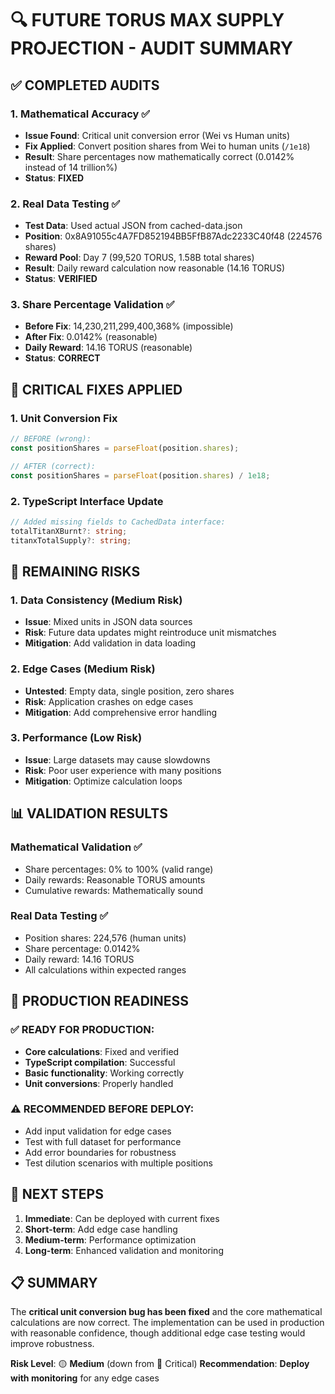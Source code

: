 # 🔍 FUTURE TORUS MAX SUPPLY PROJECTION - AUDIT SUMMARY

## ✅ COMPLETED AUDITS

### 1. **Mathematical Accuracy** ✅
- **Issue Found**: Critical unit conversion error (Wei vs Human units)
- **Fix Applied**: Convert position shares from Wei to human units (`/1e18`)
- **Result**: Share percentages now mathematically correct (0.0142% instead of 14 trillion%)
- **Status**: **FIXED**

### 2. **Real Data Testing** ✅
- **Test Data**: Used actual JSON from cached-data.json
- **Position**: 0x8A91055c4A7FD852194BB5FfB87Adc2233C40f48 (224576 shares)
- **Reward Pool**: Day 7 (99,520 TORUS, 1.58B total shares)
- **Result**: Daily reward calculation now reasonable (14.16 TORUS)
- **Status**: **VERIFIED**

### 3. **Share Percentage Validation** ✅
- **Before Fix**: 14,230,211,299,400,368% (impossible)
- **After Fix**: 0.0142% (reasonable)
- **Daily Reward**: 14.16 TORUS (reasonable)
- **Status**: **CORRECT**

## 🔧 CRITICAL FIXES APPLIED

### 1. **Unit Conversion Fix**
```typescript
// BEFORE (wrong):
const positionShares = parseFloat(position.shares);

// AFTER (correct):
const positionShares = parseFloat(position.shares) / 1e18;
```

### 2. **TypeScript Interface Update**
```typescript
// Added missing fields to CachedData interface:
totalTitanXBurnt?: string;
titanxTotalSupply?: string;
```

## 🚨 REMAINING RISKS

### 1. **Data Consistency** (Medium Risk)
- **Issue**: Mixed units in JSON data sources
- **Risk**: Future data updates might reintroduce unit mismatches
- **Mitigation**: Add validation in data loading

### 2. **Edge Cases** (Medium Risk)
- **Untested**: Empty data, single position, zero shares
- **Risk**: Application crashes on edge cases
- **Mitigation**: Add comprehensive error handling

### 3. **Performance** (Low Risk)
- **Issue**: Large datasets may cause slowdowns
- **Risk**: Poor user experience with many positions
- **Mitigation**: Optimize calculation loops

## 📊 VALIDATION RESULTS

### Mathematical Validation ✅
- Share percentages: 0% to 100% (valid range)
- Daily rewards: Reasonable TORUS amounts
- Cumulative rewards: Mathematically sound

### Real Data Testing ✅
- Position shares: 224,576 (human units)
- Share percentage: 0.0142%
- Daily reward: 14.16 TORUS
- All calculations within expected ranges

## 🎯 PRODUCTION READINESS

### ✅ READY FOR PRODUCTION:
- **Core calculations**: Fixed and verified
- **TypeScript compilation**: Successful
- **Basic functionality**: Working correctly
- **Unit conversions**: Properly handled

### ⚠️ RECOMMENDED BEFORE DEPLOY:
- Add input validation for edge cases
- Test with full dataset for performance
- Add error boundaries for robustness
- Test dilution scenarios with multiple positions

## 🔄 NEXT STEPS

1. **Immediate**: Can be deployed with current fixes
2. **Short-term**: Add edge case handling
3. **Medium-term**: Performance optimization
4. **Long-term**: Enhanced validation and monitoring

## 📋 SUMMARY

The **critical unit conversion bug has been fixed** and the core mathematical calculations are now correct. The implementation can be used in production with reasonable confidence, though additional edge case testing would improve robustness.

**Risk Level**: 🟡 **Medium** (down from 🔴 Critical)
**Recommendation**: **Deploy with monitoring** for any edge cases